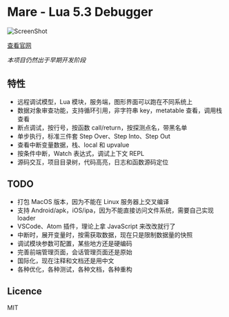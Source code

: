 Mare - Lua 5.3 Debugger
=======================

![ScreenShot](http://mare.ejoy.com/images/mare.png)

[查看官网](http://mare.ejoy.com/)

*本项目仍然出于早期开发阶段*

特性
----

* 远程调试模型，Lua 模块，服务端，图形界面可以跑在不同系统上
* 数据对象审查功能，支持循环引用，非字符串 key，metatable 查看，调用栈查看
* 断点调试，按行号，按函数 call/return，按探测点名，带黑名单
* 单步执行，标准三件套 Step Over、Step Into、Step Out
* 查看中断变量数据，栈、local 和 upvalue
* 按条件中断，Watch 表达式，调试上下文 REPL
* 源码交互，项目目录树，代码高亮，日志和函数源码定位

TODO
----

* 打包 MacOS 版本，因为不能在 Linux 服务器上交叉编译
* 支持 Android/apk，iOS/ipa，因为不能直接访问文件系统，需要自己实现 loader
* VSCode、Atom 插件，理论上拿 JavaScript 来改改就行了
* 中断时，展开变量时，按需获取数据，现在只是限制数据量的快照
* 调试模块参数可配置，某些地方还是硬编码
* 完善前端管理页面，会话管理页面还是原始
* 国际化，现在注释和文档还是用中文
* 各种优化，各种测试，各种文档，各种重构

Licence
-------

MIT

